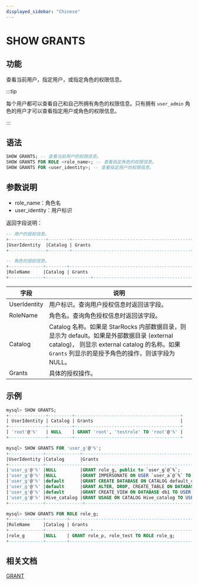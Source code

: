 ```yaml
---
displayed_sidebar: "Chinese"
---
```


# SHOW GRANTS

## 功能

查看当前用户，指定用户，或指定角色的权限信息。

:::tip

每个用户都可以查看自己和自己所拥有角色的权限信息。只有拥有 `user_admin` 角色的用户才可以查看指定用户或角色的权限信息。

:::

## 语法

```SQL
SHOW GRANTS; -- 查看当前用户的权限信息。
SHOW GRANTS FOR ROLE <role_name>; -- 查看指定角色的权限信息。
SHOW GRANTS FOR <user_identity>; -- 查看指定用户的权限信息。
```

## 参数说明

- role_name：角色名
- user_identity：用户标识

返回字段说明：

```SQL
-- 用户的授权信息。
+--------------+--------+---------------------------------------------+
|UserIdentity  |Catalog | Grants                                      |
+--------------+--------+---------------------------------------------+

-- 角色的授权信息。
+-------------+--------+-------------------------------------------------------+
|RoleName     |Catalog | Grants                                                |
+-------------+-----------------+----------------------------------------------+
```

| **字段**     | **说明**                                                     |
| ------------ | ------------------------------------------------------------ |
| UserIdentity | 用户标识。查询用户授权信息时返回该字段。                     |
| RoleName     | 角色名。查询角色授权信息时返回该字段。                       |
| Catalog      | Catalog 名称。如果是 StarRocks 内部数据目录，则显示为 default。如果是外部数据目录 (external catalog)， 则显示 external catalog 的名称。如果 `Grants` 列显示的是授予角色的操作，则该字段为 NULL。 |
| Grants       | 具体的授权操作。                                             |

## 示例

```SQL
mysql> SHOW GRANTS;
+--------------+---------+----------------------------------------+
| UserIdentity | Catalog | Grants                                 |
+--------------+---------+----------------------------------------+
| 'root'@'%'   | NULL    | GRANT 'root', 'testrole' TO 'root'@'%' |
+--------------+---------+----------------------------------------+

mysql> SHOW GRANTS FOR 'user_g'@'%';
+-------------+-------------+-----------------------------------------------------------------------------------------------+
|UserIdentity |Catalog      |Grants                                                                                         |
+-------------+-------------------------------------------------------------------------------------------------------------+
|'user_g'@'%' |NULL         |GRANT role_g, public to `user_g`@`%`;                                                          | 
|'user_g'@'%' |NULL         |GRANT IMPERSONATE ON USER `user_a`@`%` TO USER `user_g`@`%`;                                | 
|'user_g'@'%' |default      |GRANT CREATE DATABASE ON CATALOG default_catalog TO USER `user_g`@`%`;                         |
|'user_g'@'%' |default      |GRANT ALTER, DROP, CREATE_TABLE ON DATABASE db1 TO USER `user_g`@`%`;                          |
|'user_g'@'%' |default      |GRANT CREATE_VIEW ON DATABASE db1 TO USER `user_g`@`%` WITH GRANT OPTION;                      |
|'user_g'@'%' |Hive_catalog |GRANT USAGE ON CATALOG Hive_catalog TO USER `user_g`@`%`                                       |
+-------------+--------------+-----------------------------------------------------------------------------------------------+

mysql> SHOW GRANTS FOR ROLE role_g;
+-------------+--------+-------------------------------------------------------+
|RoleName     |Catalog | Grants                                                |
+-------------+-----------------+----------------------------------------------+
|role_g       |NULL    | GRANT role_p, role_test TO ROLE role_g;               | 
+-------------+--------+--------------------------------------------------------+
```

## 相关文档

[GRANT](GRANT.md)
